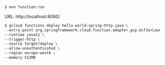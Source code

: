 ```bash
$ mvn function:run
```

URL: http://localhost:8080/

```bash
$ gcloud functions deploy hello-world-spring-http-java \
--entry-point org.springframework.cloud.function.adapter.gcp.GcfJarLauncher \
--runtime java11 \
--trigger-http \
--source target/deploy \
--allow-unauthenticated \
--region europe-west6 \ 
--memory 512MB
```

